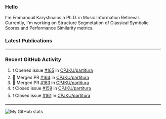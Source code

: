 ### Hello

I'm Emmanouil Karystinaios a Ph.D. in Music Information Retrieval.
Currently, I'm working on Structure Segmetation of Classical Symbolic Scores and Performance Similarity metrics.


### Latest Publications

<!-- BLOG-POST-LIST:START -->
<!-- BLOG-POST-LIST:END -->

---

### Recent GitHub Activity
  
<!--START_SECTION:activity-->
1. ❗️ Opened issue [#165](https://github.com/CPJKU/partitura/issues/165) in [CPJKU/partitura](https://github.com/CPJKU/partitura)
2. 🎉 Merged PR [#164](https://github.com/CPJKU/partitura/pull/164) in [CPJKU/partitura](https://github.com/CPJKU/partitura)
3. 🎉 Merged PR [#163](https://github.com/CPJKU/partitura/pull/163) in [CPJKU/partitura](https://github.com/CPJKU/partitura)
4. ❗️ Closed issue [#159](https://github.com/CPJKU/partitura/issues/159) in [CPJKU/partitura](https://github.com/CPJKU/partitura)
5. ❗️ Closed issue [#161](https://github.com/CPJKU/partitura/issues/161) in [CPJKU/partitura](https://github.com/CPJKU/partitura)
<!--END_SECTION:activity-->

---

![My GitHub stats](https://github-readme-stats.vercel.app/api?username=manoskary&show_icons=true&theme=radical)


<!--
**manoskary/manoskary** is a ✨ _special_ ✨ repository because its `README.md` (this file) appears on your GitHub profile.

Here are some ideas to get you started:

- 🔭 I’m currently working on ...
- 🌱 I’m currently learning ...
- 👯 I’m looking to collaborate on ...
- 🤔 I’m looking for help with ...
- 💬 Ask me about ...
- 📫 How to reach me: ...
- 😄 Pronouns: ...
- ⚡ Fun fact: ...
-->

